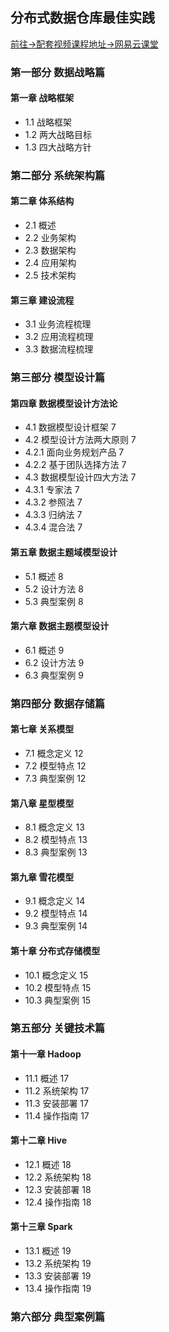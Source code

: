 ## 分布式数据仓库最佳实践 ##
[前往->配套视频课程地址->网易云课堂](http://study.163.com/course/courseMain.htm?courseId=1005270022&utm_campaign=commission&utm_source=cp-1016839500&utm_medium=share)
### 第一部分	 数据战略篇 ###
#### 第一章 战略框架 ####
- 1.1 战略框架	
- 1.2 两大战略目标
- 1.3 四大战略方针
### 第二部分 系统架构篇 ###
#### 第二章 体系结构	####
- 2.1 概述	
- 2.2 业务架构	
- 2.3 数据架构	
- 2.4 应用架构	
- 2.5 技术架构	
#### 第三章 建设流程	####
- 3.1 业务流程梳理	
- 3.2 应用流程梳理	
- 3.3 数据流程梳理	
### 第三部分 模型设计篇 ###
#### 第四章 数据模型设计方法论	####
- 4.1 数据模型设计框架	7
- 4.2 模型设计方法两大原则	7
- 4.2.1 面向业务规划产品	7
- 4.2.2 基于团队选择方法	7
- 4.3 数据模型设计四大方法	7
- 4.3.1 专家法	7
- 4.3.2 参照法	7
- 4.3.3 归纳法	7
- 4.3.4 混合法	7
#### 第五章 数据主题域模型设计	####
- 5.1 概述	8
- 5.2 设计方法	8
- 5.3 典型案例	8
#### 第六章 数据主题模型设计	####
- 6.1 概述	9
- 6.2 设计方法	9
- 6.3 典型案例	9
### 第四部分 数据存储篇 ###
#### 第七章 关系模型	####
- 7.1 概念定义	12
- 7.2 模型特点	12
- 7.3 典型案例	12
#### 第八章 星型模型	####
- 8.1 概念定义	13
- 8.2 模型特点	13
- 8.3 典型案例	13
#### 第九章 雪花模型	####
- 9.1 概念定义	14
- 9.2 模型特点	14
- 9.3 典型案例	14
#### 第十章 分布式存储模型	####
- 10.1 概念定义	15
- 10.2 模型特点	15
- 10.3 典型案例	15
### 第五部分 关键技术篇 ###
#### 第十一章 Hadoop	####
- 11.1 概述	17
- 11.2 系统架构	17
- 11.3 安装部署	17
- 11.4 操作指南	17
#### 第十二章 Hive	####
- 12.1 概述	18
- 12.2 系统架构	18
- 12.3 安装部署	18
- 12.4 操作指南	18
#### 第十三章 Spark	####
- 13.1 概述	19
- 13.2 系统架构	19
- 13.3 安装部署	19
- 13.4 操作指南	19
### 第六部分 典型案例篇 ###


